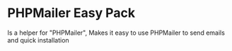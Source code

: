 # PHPMailer Easy Pack

Is a helper for "PHPMailer", Makes it easy to use PHPMailer to send emails and quick installation